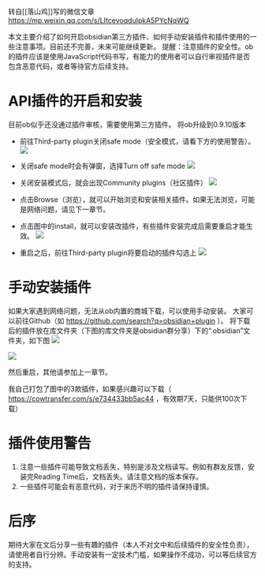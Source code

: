 转自[[落山鸡]]写的微信文章 https://mp.weixin.qq.com/s/LItcevoqduIpkA5PYcNqWQ

本文主要介绍了如何开启obsidian第三方插件、如何手动安装插件和插件使用的一些注意事项。目前还不完善，未来可能继续更新。
提醒：注意插件的安全性。ob的插件应该是使用JavaScript代码书写，有能力的使用者可以自行审视插件是否包含恶意代码，或者等待官方后续支持。

# API插件的开启和安装
目前ob似乎还没通过插件审核，需要使用第三方插件。
将ob升级到0.9.10版本
- 前往Third-party plugin关闭safe mode（安全模式，请看下方的使用警告）。
![](https://gitee.com/cyddgi/picture-store/raw/master/img/20201104112034.png)

- 关闭safe mode时会有弹窗，选择Turn off safe mode
![](https://gitee.com/cyddgi/picture-store/raw/master/img/20201104112230.png)

- 关闭安装模式后，就会出现Community plugins（社区插件）
![](https://gitee.com/cyddgi/picture-store/raw/master/img/20201104112342.png)

- 点击Browse（浏览），就可以开始浏览和安装相关插件。如果无法浏览，可能是网络问题，请见下一章节。

- 点击图中的install，就可以安装改插件，有些插件安装完成后需要重启才能生效。
![](https://gitee.com/cyddgi/picture-store/raw/master/img/20201104112625.png)

- 重启之后，前往Third-party plugin将要启动的插件勾选上
![](https://gitee.com/cyddgi/picture-store/raw/master/img/20201104113326.png)

# 手动安装插件
如果大家遇到网络问题，无法从ob内置的商城下载，可以使用手动安装。
大家可以前往Github（如 https://github.com/search?q=obsidian+plugin ）。
将下载后的插件放在库文件夹（下图的库文件夹是obsidian群分享）下的“.obsidian”文件夹，如下图
![](https://gitee.com/cyddgi/picture-store/raw/master/img/20201104113556.png)

![](https://gitee.com/cyddgi/picture-store/raw/master/img/20201104113647.png)

然后重启，其他请参加上一章节。

我自己打包了图中的3款插件，如果感兴趣可以下载（ https://cowtransfer.com/s/e734433bb5ac44 ，有效期7天，只能供100次下载）


# 插件使用警告
1. 注意一些插件可能导致文档丢失，特别是涉及文档读写。例如有群友反馈，安装完Reading Time后，文档丢失。请注意文档的版本保存。
2. 一些插件可能会有恶意代码，对于来历不明的插件请保持谨慎。

# 后序
期待大家在文后分享一些有趣的插件（本人不对文中和后续插件的安全性负责），请使用者自行分辨。手动安装有一定技术门槛，如果操作不成功，可以等后续官方的支持。